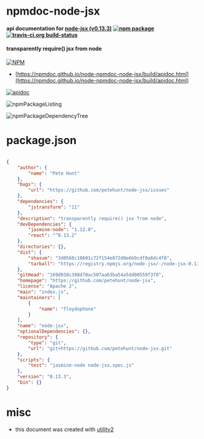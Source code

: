 # npmdoc-node-jsx

#### api documentation for  [node-jsx (v0.13.3)](https://github.com/petehunt/node-jsx)  [![npm package](https://img.shields.io/npm/v/npmdoc-node-jsx.svg?style=flat-square)](https://www.npmjs.org/package/npmdoc-node-jsx) [![travis-ci.org build-status](https://api.travis-ci.org/npmdoc/node-npmdoc-node-jsx.svg)](https://travis-ci.org/npmdoc/node-npmdoc-node-jsx)

#### transparently require() jsx from node

[![NPM](https://nodei.co/npm/node-jsx.png?downloads=true&downloadRank=true&stars=true)](https://www.npmjs.com/package/node-jsx)

- [https://npmdoc.github.io/node-npmdoc-node-jsx/build/apidoc.html](https://npmdoc.github.io/node-npmdoc-node-jsx/build/apidoc.html)

[![apidoc](https://npmdoc.github.io/node-npmdoc-node-jsx/build/screenCapture.buildCi.browser.%252Ftmp%252Fbuild%252Fapidoc.html.png)](https://npmdoc.github.io/node-npmdoc-node-jsx/build/apidoc.html)

![npmPackageListing](https://npmdoc.github.io/node-npmdoc-node-jsx/build/screenCapture.npmPackageListing.svg)

![npmPackageDependencyTree](https://npmdoc.github.io/node-npmdoc-node-jsx/build/screenCapture.npmPackageDependencyTree.svg)



# package.json

```json

{
    "author": {
        "name": "Pete Hunt"
    },
    "bugs": {
        "url": "https://github.com/petehunt/node-jsx/issues"
    },
    "dependencies": {
        "jstransform": "11"
    },
    "description": "transparently require() jsx from node",
    "devDependencies": {
        "jasmine-node": "1.12.0",
        "react": "^0.13.2"
    },
    "directories": {},
    "dist": {
        "shasum": "3d0568c10601c72f154e872d0e6b9cdf0a6dc4f8",
        "tarball": "https://registry.npmjs.org/node-jsx/-/node-jsx-0.13.3.tgz"
    },
    "gitHead": "169d038c398d70ac507aa63ba54a5dd00559f370",
    "homepage": "https://github.com/petehunt/node-jsx",
    "license": "Apache 2",
    "main": "index.js",
    "maintainers": [
        {
            "name": "floydophone"
        }
    ],
    "name": "node-jsx",
    "optionalDependencies": {},
    "repository": {
        "type": "git",
        "url": "git+https://github.com/petehunt/node-jsx.git"
    },
    "scripts": {
        "test": "jasmine-node node-jsx.spec.js"
    },
    "version": "0.13.3",
    "bin": {}
}
```



# misc
- this document was created with [utility2](https://github.com/kaizhu256/node-utility2)

